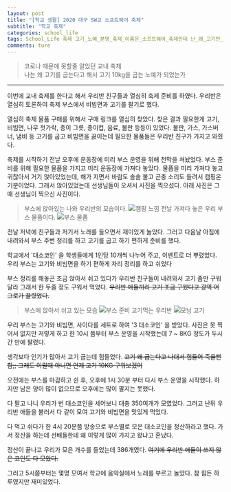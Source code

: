 ```yaml
---
layout: post  
title: "[학교 생활] 2020 대구 SW고 소프트웨어 축제"  
subtitle: "학교 축제"  
categories: school_life 
tags: School_Life 축제 고기_노예_분명_축제_이름은_소프트웨어_축제인데 난_왜_고기만_굽고_있는가
comments: ture  
---
```


> 코로나 때문에 못할줄 알았던 교내 축제  
> 나는 왜 고기를 굽는다고 해서 고기 10kg을 굽는 노예가 되었는가

---

이번에 교내 축제를 한다고 해서 우리반 친구들과 열심히 축제 준비를 하였다. 우리반은 열심히 토론하여 축제 부스에서 비빔면과 고기를 팔기로 했다.  

열심히 축제 물품 구매를 위해서 구매 링크를 열심히 찾았다. 찾은 결과 필요한게 고기, 비빔면, 나무 젓가락, 종이 그릇, 종이컵, 음료, 불판 등등이 있었다.
불판, 가스, 가스버너, 냄비 등 고기를 굽고 비빔면을 끓이는데 필요한 물품들은 우리반 친구가 가지고 와줬다.

축제를 시작하기 전날 오후에 운동장에 미리 부스 운영을 위해 천막을 쳐놨었다. 부스 준비를 위해 필요한 물품을 가지고 미리 운동장에 가져다 놓았다.
물품을 미리 가져다 놓고 귀찮아서 거기 앉아있었는데, 해가 지면서 바람도 솔솔 불고 곤충 소리도 들려서 캠핑온 기분이었다.
그래서 앉아있었는데 선생님들이 오셔서 사진을 찍으셨다. 아래 사진은 그때 선생님이 찍으신 사진이다.

> 부스에 앉아있는 나와 우리반의 모습이다.
![캠핑 느낌](https://Junhong0209.github.io/assets/img/Festival/Festival_day-1-1.jpg)
> 전날 가져다 놓은 우리 부스 물품이다.
![부스 물품](https://Junhong0209.github.io/assets/img/Festival/Festival_day-1-2.jpg)

전날 저녁에 친구들과 저기서 노래를 들으면서 재미있게 놀았다. 그러고 다음날 아침에 내려와서 부스 주변 정리를 하고 고기를 굽고 하기 편하게 준비를 했다.

학교에서 '대소코인' 을 학생들에게 1인당 10개씩 나누어 주고, 이벤트로 더 뿌렸었다. 우리 부스는 고기와 비빔면을 하기 편하게 자리 정리를 하고 쉬었다

부스 정리를 해놓곤 조금 앉아서 쉬고 있다가 우리반 친구들이 내려와서 고기 좀만 구워달라 그래서 한 두줄 정도 구워서 먹었다.
~~우리반 애들끼리 고기 조금 구웠다고 광역 어그로가 끌렸었다.~~

> 부스에 앉아서 쉬고 있는 모습
![부스 준비](https://Junhong0209.github.io/assets/img/Festival/Festival2.jpg)
> 고기먹는 우리반
![모닝 고기](https://Junhong0209.github.io/assets/img/Festival/Festival1.jpg)

우리 부스는 고기와 비빔면, 사이다를 세트로 하여 '3 대소코인' 을 받았다. 사진은 못 찍어서 없지만 저렇게 하고 한 10시 쯤부터 부스 운영을 시작했는데 7 ~ 8KG 정도가 두시간 만에 팔렸다.

생각보다 인기가 많아서 고기 굽는데 힘들었다. ~~고기 왜 굽는다고 나대서 힘들어 죽을뻔함;; 그래도 이럴때 아니면 언제 고기 10KG 구워보겠어~~

오전에는 부스를 마감하고 쉰 후, 오후에 1시 30분 부터 다시 부스 운영을 시작했다. 하지만 남은 양이 많이 없으므로 오후에는 많이 팔지는 못했다.

다 팔고 나니 우리가 번 대소코인을 세어보니 대충 350여개가 모였었다. 그러고 난뒤 우리반 애들을 불러서 다 같이 모여 고기와 비빔면을 맛있게 먹었다.

다 먹고 쉬다가 한 4시 20분쯤 방송으로 부스별로 모은 대소코인을 정산하라고 했다. 가서 정산을 하는데 선배들한테 왜 이렇게 많이 가지고 왔냐고 혼났다.

정산이 끝나고 우리가 모은 개수를 들었는데 386개였다. ~~여기에 우리반 애들이 쓰지 않은 코인도 다 모았다.~~

그러고 5시쯤부터는 몇명 모여서 학교에 음악실에서 노래를 부르고 놀았다. 참 힘든 하루였지만 재미있었다.
